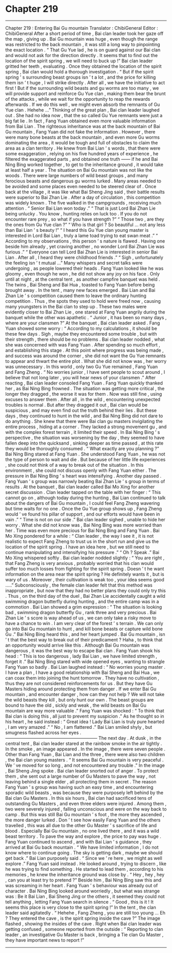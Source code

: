 
# Chapter 219


---

Chapter 219 : Entering Bai Gu mountain
Translator :
ChibiGeneral
Editor :
ChibiGeneral
After a short period of time , Bai clan leader took her gaze off the map , giving up .
Bai Gu mountain was huge , even though the range was restricted to the back mountain , it was still a long way to pinpointing the exact location .
“ That Gu Yue lad , he is on guard against our Bai clan and would not ask for the direction directly . It seems that to find out the location of the spirit spring , we will need to buck up !” Bai clan leader gritted her teeth , evaluating .
Once they obtained the location of the spirit spring , Bai clan would hold a thorough investigation .
“ But if the spirit spring ’ s surrounding beast groups isn ’ t a lot , and the price for killing them isn ’ t huge , I will strike directly . After all , we have the initiative to act first ! But if the surrounding wild beasts and gu worms are too many , we will provide support and reinforce Gu Yue clan , making them bear the brunt of the attacks , while we wait for the opportunity to reap the rewards afterwards . If we do this well , we might even absorb the remnants of Gu Yue clan . Hehehe …”
Thinking of the great plan , Bai clan leader laughed out .
She had no idea now , that the so called Gu Yue remnants were just a big fat lie .
In fact , Fang Yuan obtained even more valuable information from Bai Lian .
The righteous inheritance was at the back mountain of Bai Gu mountain , Fang Yuan did not fake the information .
However , there were many bone beasts at the back mountain , and even more Gu worms dominating the area , it would be tough and full of obstacles to claim the area as a clan territory .
He knew from Bai Lian ’ s words , that there were some exaggeration , relying on his five hundred years of experience , he filtered the exaggerated parts , and obtained one truth —— if he and Bai Ning Bing worked together , to get to the inheritance ground , it would take at least half a year .
The situation on Bai Gu mountain was not like the woods . There were large numbers of wild beast groups , and many ferocious beasts and dangerous gu worms lurked . Many areas needed to be avoided and some places even needed to be steered clear of .
Once back at the village , it was like what Bai Sheng Jing said , their battle results were superior to Bai Zhan Lie .
After a day of circulation , this competition was widely known .
The five walked in the campgrounds , receiving much attention .
“ Senior Bai Lian won today .”
“ That is just Lord Bai Zhan Lie being unlucky . You know , hunting relies on luck too . If you do not encounter rare prey , so what if you have strength ?”
“ Those two , are they the ones from Gu Yue clan ?”
“ Who is that girl ? So beautiful … not any less than Bai Lian ’ s beauty !”
“ I heard this Gu Yue clan young master is interested in Lord Bai Lian , truly
a lame toad trying to eat swan meat
.”
“ According to my observations , this person ’ s nature is flawed . Having one beside him already , yet craving another , no wonder Lord Bai Zhan Lie was furious .”
“ Everyone can tell Lord Bai Zhan Lie is interested in senior Bai Lian . After all , I heard they were childhood friends .”
“ Sigh , unfortunately the feeling isn ’ t mutual …”
Many whispers and secret talks were undergoing , as people lowered their heads .
Fang Yuan looked like he was gloomy , even though he won , he did not show any joy on his face .
Only until at night , at the central tent , as another campfire banquet was held .
The twins , Bai Sheng and Bai Hua , toasted to Fang Yuan before being brought away . In the tent , many new faces emerged .
Bai Lian and Bai Zhan Lie ’ s competition caused them to leave the ordinary hunting competition . Thus , the spots they used to hold were freed now , causing many youngsters in the Bai clan to step up .
These two males were evidently closer to Bai Zhan Lie , one stared at Fang Yuan angrily during the banquet while the other was apathetic .
“ Junior , it has been so many days , where are your clansmen ?” At the banquet , Bai clan leader asked .
Fang Yuan showed some worry : “ According to my calculations , it should be these few days . Sigh , maybe they encountered some trouble , but with their strength , there should be no problems .
Bai clan leader nodded , what she was concerned with was Fang Yuan .
After spending so much effort , and establishing this stage . At this point where progress was being made , and success was around the corner , she did not want the Gu Yue remnants to appear and thwart the entire plot .
What she did not know was , her worry was unnecessary . In this world , only two Gu Yue remained , Fang Yuan and Fang Zheng .
“ No worries junior , I have sent people to scout around , I believe that not long later , you will hear news of your clansmen .” After reacting , Bai clan leader consoled Fang Yuan .
Fang Yuan quickly thanked her , as Bai Ning Bing frowned .
The situation was getting more critical , the longer they dragged , the worse it was for them .
Now was still fine , using excuses to answer them . After all , in the wild , encountering unexpected troubles is normal . But after they dragged it out , Bai clan would be suspicious , and may even find out the truth behind their lies .
But these days , they continued to hunt in the wild , and Bai Ning Bing did not dare to do anything . She knew that there were Bai clan gu masters invigilating the entire process , hiding at a corner .
They lacked a strong movement gu , and with the complex forest terrain , it limited their speed .
In Bai Ning Bing ’ s perspective , the situation was worsening by the day , they seemed to have fallen deep into the quicksand , sinking deeper as time passed , at this rate they would be thoroughly consumed .
“ What exactly are you planning ?” Bai Ning Bing stared at Fang Yuan .
She understood Fang Yuan , he was not the type of person to wait and die . But because of her little life experiences , she could not think of a way to break out of the situation .
In this environment , she could not discuss openly with Fang Yuan either .
The pressure in Bai Ning Bing ’ s heart was intensifying .
Another day passed .
Fang Yuan ’ s group was narrowly beating Bai Zhan Lie ’ s group in terms of results .
At the banquet , Bai clan leader called Bai Mo Xing for another secret discussion .
Clan leader tapped on the table with her finger : “ This cannot go on , although today during the hunting , Bai Lian continued to talk about the dangers of Bai Gu mountain , I could feel Fang Zheng wavering but time waits for no one . Once the Gu Yue group shows up , Fang Zheng would ’ ve found his pillar of support , and our efforts would have been in vain .”
“ Time is not on our side .” Bai clan leader sighed , unable to hide her worry .
What she did not know was , Bai Ning Bing was more worried than her .
Time was even more precious for Bai Ning Bing and Fang Yuan .
Bai Mo Xing pondered for a while : “ Clan leader , the way I see it , it is not realistic to expect Fang Zheng to trust us in the short run and give us the location of the spirit spring . I have an idea here , but we still need to continue manipulating and intensifying his pressure .”
“ Oh ? Speak .”
Bai Mo Xing whispered softly .
Bai clan leader nodded slightly : “ You are right , that Fang Zheng is very anxious , probably worried that his clan would suffer too much losses from fighting for the spirit spring . Doesn ’ t he want information on the area near the spirit spring ? He definitely wants it , but is wary of us . Moreover , their cultivation is weak too , your idea seems good …..”
Subconsciously , the female clan leader felt that this method was inappropriate , but now that they had no better plans they could only try this .
Thus , on the third day of the duel , Bai Zhan Lie accidentally caught a wild swimming dragon butterfly during hunting , and the entire camp was in a commotion .
Bai Lian showed a grim expression : “ The situation is looking bad , swimming dragon butterfly Gu , rank three and very precious . Bai Zhan Lie ’ s score is way ahead of us , we can only take a risky move to have a chance to win . I am very clear of the forest ’ s terrain . We can only go into Bai Gu mountain to hunt , and kill bone beasts or capture wild bone Gu .”
Bai Ning Bing heard this , and her heart jumped .
Bai Gu mountain , isn ’ t that the best way to break out of their predicament ? Haha , to think that an opportunity would arrive like this .
Although Bai Gu mountain was dangerous , it was the best way to escape Bai clan .
Fang Yuan shook his head : “ This is too dangerous , lady Bai Lian , we have limited strength , forget it .”
Bai Ning Bing stared with wide opened eyes , wanting to strangle Fang Yuan so badly .
Bai Lian laughed instead : “ No worries young master . I have a plan , I have a good relationship with Bai Sheng and Bai Hua , we can coax them into joining the hunt tomorrow . They have no cultivation , thus they are not considered reinforcements for us . But they have Gu Masters hiding around protecting them from danger . If we enter Bai Gu mountain , and encounter danger , how can they not help ? We will not take the wild beasts they kill , but only hunt our own . The beast groups are bound to have the old , sickly and weak , the wild beasts on Bai Gu mountain are way more valuable .”
Fang Yuan was shocked : “ To think that Bai clan is doing this , all just to prevent my suspicion .”
As he thought so in his heart , he said instead : “ Great idea ! Lady Bai Lian is truly pure hearted , I am very amazed .”
“ No , I am flattered .” Bai Lian smiled shyly , but smugness flashed across her eyes .
————————————————————–
The next day .
At dusk , in the central tent , Bai clan leader stared at the rainbow smoke in the air tightly .
In the smoke , an image appeared .
In the image , there were seven people . Other than Fang Yuan , Bai Lian and the three , there were also two children , the Bai clan young masters .
“ It seems Bai Gu mountain is very peaceful . We ’ ve moved for so long , and not encountered any trouble .” In the image , Bai Sheng Jing spoke .
Bai clan leader snorted out of anger .
To protect them , she sent out a large number of Gu Masters to pave the way , not leaving behind a single elder , all protecting them in secret .
The reason Fang Yuan ’ s group was having such an easy time , and encountering sporadic wild beasts , was because they were purposely left behind by the Bai clan Gu Masters .
In this six hours , Bai clan had sacrificed tens of outstanding Gu Masters , and even three elders were injured .
Among them , two were severely injured , falling unconscious and were on the way back to camp .
But this was still Bai Gu mountain ’ s foot , the more they ascended , the more danger lurked .
Don ’ t see how easily Fang Yuan and the others travelled , this was all due to the other Gu Master ’ s sacrifice of life and blood .
Especially Bai Gu mountain , no one lived there , and it was a wild beast territory . To pave the way and explore , the price to pay was huge .
Fang Yuan continued to ascend , and with Bai Lian ’ s guidance , they arrived at Bai Gu back mountain .
“ We have limited information , I do not know where to continue going . The sky is getting dark , maybe we should get back .” Bai Lian purposely said .
“ Since we ’ re here , we might as well explore .” Fang Yuan said instead .
He looked around , trying to discern , like he was trying to find something .
He started to lead them , according to his memories , he knew the inheritance ground was close by .
“ Hey , hey , hey , can you at least try to pretend ?” Beside him , Bai Ning Bing saw this and was screaming in her heart . Fang Yuan ’ s behaviour was already out of character .
Bai Ning Bing looked around worriedly , but what was strange was : Be it Bai Lian , Bai Sheng Jing or the others , it seemed they could not tell anything , letting Fang Yuan search in silence .
“ Good , this is it ! It seems this place is very close to the spirit spring !” In the tent , the clan leader said agitatedly .
“ Hehehe , Fang Zheng , you are still too young … Eh ? They entered the cave , is the spirit spring inside the cave ?” The image flashed , showing the insides of the cave .
Right when Bai clan leader was getting confused , someone reported from the outside : “ Reporting to clan leader , an investigative Gu Master is back , bringing a Tie clan Gu Master , they have important news to report !”

---

